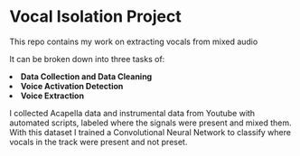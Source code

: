 <h1>Vocal Isolation Project</h1>
<p>This repo contains my work on extracting vocals from mixed audio</p>
<p> It can be broken down into three tasks of:</p>
<li><b>Data Collection and Data Cleaning</b></li>
<li><b>Voice Activation Detection</b></li>
<li><b>Voice Extraction</b></li>
<p>I collected Acapella data and instrumental data from Youtube with automated scripts, labeled where the signals were present and mixed them. With this dataset I trained a Convolutional Neural Network to classify where vocals in the track were present and not preset.</p>